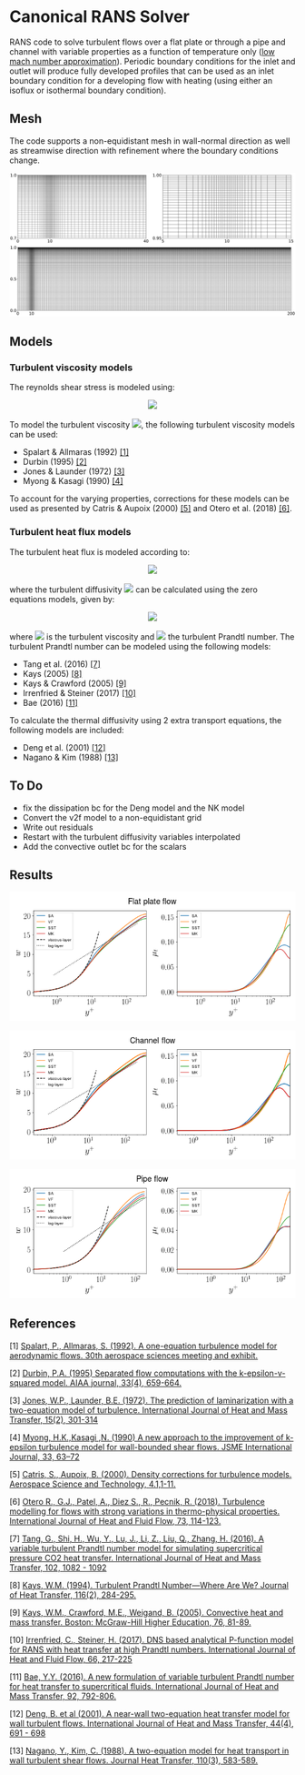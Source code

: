 # Canonical RANS Solver
RANS code to solve turbulent flows over a flat plate or through a pipe and channel with variable properties as a function of temperature only ([low mach number approximation](https://ccse.lbl.gov/Research/LowMach/lowMach.html)). Periodic boundary conditions for the inlet and outlet will produce fully developed profiles that can be used as an inlet boundary condition for a developing flow with heating (using either an isoflux or isothermal boundary condition).
## Mesh
The code supports a non-equidistant mesh in wall-normal direction as well as streamwise direction with refinement where the boundary conditions change.

<img src="https://github.com/Fluid-Dynamics-Of-Energy-Systems-Team/RANS_pipe/raw/blstart/notebooks/non-equidistant.svg?sanitize=true"
     style="float: center; margin-right: 10px;" />
## Models
### Turbulent viscosity models
The reynolds shear stress is modeled using:
<p align="center">
<img src="https://latex.codecogs.com/svg.latex?\Large&space;\overline{\rho{u_i''}{u_i''}}=-{\mu_{t}}\left(2\frac{\partial{\tilde{u_i}}}{{\partial}{x_i}}-\frac{2}{3}{\nabla}{\cdot}\tilde{u}\right)+\frac{2}{3}\overline{\rho}\tilde{k}" />
</p>

To model the turbulent viscosity <img src="https://latex.codecogs.com/svg.latex?\Large&space;\mu_t" />, the following turbulent viscosity models can be used:
* Spalart & Allmaras (1992) [[1]](#1)
* Durbin (1995) [[2]](#2)
* Jones & Launder (1972) [[3]](#3) 
* Myong & Kasagi (1990)  [[4]](#4)

To account for the varying properties, corrections for these models can be used as presented by Catris & Aupoix (2000) [[5]](#5) and Otero et al. (2018) [[6]](#6).

### Turbulent heat flux models
The turbulent heat flux is modeled according to:

<p align="center">
<img src="https://latex.codecogs.com/svg.latex?\Large&space;\overline{\rho{u_j''}{h''}}=-{\rho}{\alpha_t}\frac{\partial\tilde{h}}{\partial{x_j}},"/>
</p>

where the turbulent diffusivity <img src="https://latex.codecogs.com/svg.latex?\Large&space;\alpha_t" /> can be calculated using the zero equations models, given by:
<p align="center">
<img src="https://latex.codecogs.com/svg.latex?\Large&space;{\rho}\alpha_t=\frac{\mu_t}{Pr_t}," />
</p>

where <img src="https://latex.codecogs.com/svg.latex?\Large&space;{\mu}_t" /> is the turbulent viscosity and <img src="https://latex.codecogs.com/svg.latex?\Large&space;{Pr}_{t}" /> the turbulent Prandtl number. The turbulent Prandtl number can be modeled using the following models:

* Tang et al. (2016) [[7]](#7)
* Kays (2005) [[8]](#8)
* Kays & Crawford (2005) [[9]](#9)
* Irrenfried & Steiner (2017) [[10]](#10)
* Bae (2016) [[11]](#11)

To calculate the thermal diffusivity using 2 extra transport equations, the following models are included:
* Deng et al. (2001) [[12]](#12) 
* Nagano & Kim (1988) [[13]](#13)

## To Do
* fix the dissipation bc for the Deng model and the NK model
* Convert the v2f model to a non-equidistant grid
* Write out residuals
* Restart with the turbulent diffusivity variables interpolated
* Add the convective outlet bc for the scalars

## Results
<img src="https://github.com/Fluid-Dynamics-Of-Energy-Systems-Team/RANS_pipe/raw/clean/notebooks/bl.png"
     style="float: center; margin-right: 10px;" />
     
<img src="https://github.com/Fluid-Dynamics-Of-Energy-Systems-Team/RANS_pipe/raw/clean/notebooks/channel.png"
     style="float: center; margin-right: 10px;" />
     
<img src="https://github.com/Fluid-Dynamics-Of-Energy-Systems-Team/RANS_pipe/raw/clean/notebooks/pipe.png"
     style="float: center; margin-right: 10px;" />

## References


<a id="1">[1]</a> 
[Spalart, P., Allmaras, S. (1992).
A one-equation turbulence model for aerodynamic flows.
30th aerospace sciences meeting and exhibit.](https://arc.aiaa.org/doi/pdf/10.2514/6.1992-439)

<a id="2">[2]</a> 
[Durbin, P.A. (1995)
Separated flow computations with the k-epsilon-v-squared model.
AIAA journal, 33(4), 659-664.](https://link.springer.com/article/10.1007/s10494-005-1974-8)

<a id="3">[3]</a> 
[Jones, W.P., Launder, B.E. (1972).
The prediction of laminarization with a two-equation model of turbulence.
International Journal of Heat and Mass Transfer, 15(2), 301-314](https://www.sciencedirect.com/science/article/pii/0017931072900762)

<a id="4">[4]</a> 
[Myong, H.K.,Kasagi ,N. (1990)
A new approach to the improvement of k-epsilon turbulence model for wall-bounded shear flows. 
JSME International Journal, 33, 63–72](https://www.jstage.jst.go.jp/article/jsmeb1988/33/1/33_1_63/_pdf/-char/ja)

<a id="5">[5]</a>
[Catris, S., Aupoix, B. (2000).
Density corrections for turbulence models.
Aerospace Science and Technology, 4.1,1-11.](https://www.sciencedirect.com/science/article/pii/S1270963800001127)

<a id="6">[6]</a>
[Otero R., G.J., Patel, A., Diez S., R., Pecnik, R. (2018).
Turbulence modelling for flows with strong variations in thermo-physical properties.
International Journal of Heat and Fluid Flow, 73, 114-123.](https://www.sciencedirect.com/science/article/pii/S0142727X18301978)

<a id="7">[7]</a>
[Tang, G., Shi, H., Wu, Y., Lu, J., Li, Z., Liu, Q., Zhang, H. (2016).
A variable turbulent Prandtl number model for simulating supercritical pressure CO2 heat transfer.
International Journal of Heat and Mass Transfer, 102, 1082 - 1092](https://www.sciencedirect.com/science/article/pii/S0017931016300734#b0205)

<a id="8">[8]</a>
[Kays, W.M. (1994).
Turbulent Prandtl Number—Where Are We?
Journal of Heat Transfer, 116(2), 284-295.](https://asmedigitalcollection.asme.org/heattransfer/article/116/2/284/383190/Turbulent-Prandtl-Number-Where-Are-We)

<a id="9">[9]</a>
[Kays, W.M., Crawford, M.E., Weigand, B. (2005). 
Convective heat and mass transfer. 
Boston: McGraw-Hill Higher Education, 76, 81-89.](https://www.sciencedirect.com/science/article/pii/S0017931016300734#b0205)

<a id="10">[10]</a> 
[Irrenfried, C., Steiner, H. (2017).
DNS based analytical P-function model for RANS with heat transfer at high Prandtl numbers.
International Journal of Heat and Fluid Flow, 66, 217-225](https://www.sciencedirect.com/science/article/pii/S0142727X17304083?via%3Dihub)

<a id="11">[11]</a> 
[Bae, Y.Y. (2016).
A new formulation of variable turbulent Prandtl number for heat transfer to supercritical fluids. 
International Journal of Heat and Mass Transfer, 92, 792-806.](https://www.infona.pl/resource/bwmeta1.element.elsevier-e6af3d8b-9871-32d3-a9f6-4972a82f5f76)

<a id="12">[12]</a>
[Deng, B. et al (2001).
A near-wall two-equation heat transfer model for wall turbulent flows.
International Journal of Heat and Mass Transfer, 44(4), 691 - 698](https://www.sciencedirect.com/science/article/abs/pii/S0017931000001319)

<a id="13">[13]</a>
[Nagano, Y., Kim, C. (1988).
A two-equation model for heat transport in wall turbulent shear flows. 
Journal Heat Transfer, 110(3), 583-589.](https://asmedigitalcollection.asme.org/heattransfer/article-abstract/110/3/583/382763/A-Two-Equation-Model-for-Heat-Transport-in-Wall?redirectedFrom=fulltext)
